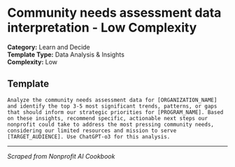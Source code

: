 # Community needs assessment data interpretation - Low Complexity

**Category:** Learn and Decide  
**Template Type:** Data Analysis & Insights  
**Complexity:** Low

## Template

```
Analyze the community needs assessment data for [ORGANIZATION_NAME] and identify the top 3-5 most significant trends, patterns, or gaps that should inform our strategic priorities for [PROGRAM_NAME]. Based on these insights, recommend specific, actionable next steps our nonprofit could take to address the most pressing community needs, considering our limited resources and mission to serve [TARGET_AUDIENCE]. Use ChatGPT-o3 for this analysis.
```

---
*Scraped from Nonprofit AI Cookbook*
